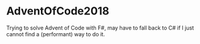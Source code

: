 # AdventOfCode2018

Trying to solve Advent of Code with F#, may have to fall back to C# if I just cannot find a (performant) way to do it.

